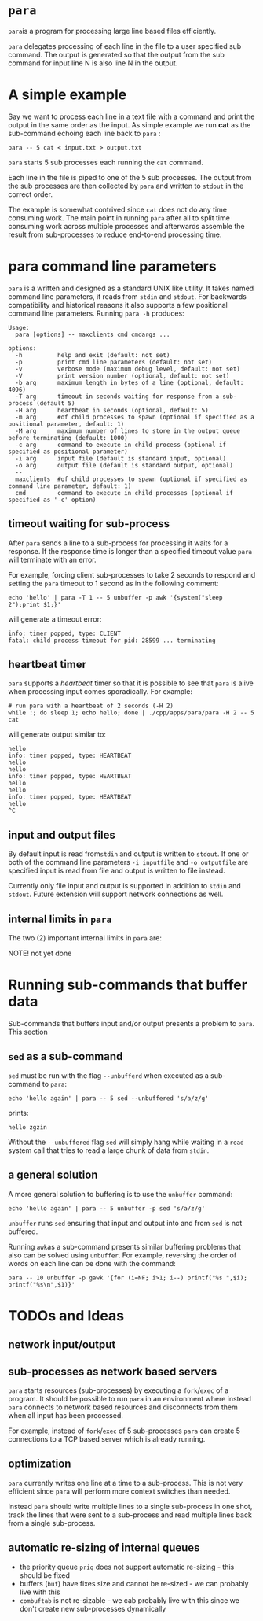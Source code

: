 # ```para```

```para```is a program for processing large line based files efficiently.

```para``` delegates processing of each line in the file to a user specified sub command. The output is generated so that the output from the sub command for input line N is also line N in the output.

# A simple example

Say we want to process each line in a text file with a command and print the output in the same order as the input. As simple example we run **cat** as the sub-command echoing each line back to ```para``` :

```
para -- 5 cat < input.txt > output.txt
```

```para``` starts 5 sub processes each running the ```cat``` command.

Each line in the file is piped to one of the 5 sub processes. The output from the sub processes are then collected by ```para``` and written to ```stdout``` in the correct order.

The example is somewhat contrived since ```cat``` does not do any time consuming work. The main point in running ```para``` after all to split time consuming work across multiple processes and afterwards assemble the result from sub-processes to reduce end-to-end processing time.

# **para** command line parameters

```para``` is a written and designed as a standard UNIX like utility. It takes named command line parameters, it reads from ```stdin``` and ```stdout```. For backwards compatibility and historical reasons it also supports a few positional command line parameters. Running ```para -h``` produces:

```
Usage:
  para [options] -- maxclients cmd cmdargs ...

options:
  -h          help and exit (default: not set)
  -p          print cmd line parameters (default: not set)
  -v          verbose mode (maximum debug level, default: not set)
  -V          print version number (optional, default: not set)
  -b arg      maximum length in bytes of a line (optional, default: 4096)
  -T arg      timeout in seconds waiting for response from a sub-process (default 5)
  -H arg      heartbeat in seconds (optional, default: 5)
  -m arg      #of child processes to spawn (optional if specified as a positional parameter, default: 1)
  -M arg      maximum number of lines to store in the output queue before terminating (default: 1000)
  -c arg      command to execute in child process (optional if specified as positional parameter)
  -i arg      input file (default is standard input, optional)
  -o arg      output file (default is standard output, optional)
  --
  maxclients  #of child processes to spawn (optional if specified as command line parameter, default: 1)
  cmd         command to execute in child processes (optional if specified as '-c' option)
```
## timeout waiting for sub-process

After ```para``` sends a line to a sub-process for processing it waits for a response. If the response time is longer than a specified timeout value ```para``` will terminate with an error. 

For example, forcing client sub-processes to take 2 seconds to respond and setting the ```para``` timeout to 1 second as in the following comment:

```
echo 'hello' | para -T 1 -- 5 unbuffer -p awk '{system("sleep 2");print $1;}'
```

will generate a timeout error:

```
info: timer popped, type: CLIENT
fatal: child process timeout for pid: 28599 ... terminating
```

## heartbeat timer

```para``` supports a *heartbeat* timer so that it is possible to see that ```para``` is alive when processing input comes sporadically. For example:

```
# run para with a heartbeat of 2 seconds (-H 2)
while :; do sleep 1; echo hello; done | ./cpp/apps/para/para -H 2 -- 5 cat
```

will generate output similar to:

```
hello
info: timer popped, type: HEARTBEAT
hello
hello
info: timer popped, type: HEARTBEAT
hello
hello
info: timer popped, type: HEARTBEAT
hello
^C
```

## input and output files

By default input is read from```stdin``` and output is written to ```stdout```. If one or both of the command line parameters ```-i inputfile``` and ```-o outputfile``` are specified input is read from file and output is written to file instead.

Currently only file input and output is supported in addition to ```stdin``` and ```stdout```. Future extension will support network connections as well.

## internal limits in ```para```

The two (2) important internal limits in ```para``` are:

NOTE! not yet done

# Running sub-commands that buffer data

Sub-commands that buffers input and/or output presents a problem to ```para```. This section 

## ```sed``` as a sub-command

 ```sed``` must be run with the flag ```--unbufferd``` when executed as a sub-command to ```para```:

```
echo 'hello again' | para -- 5 sed --unbuffered 's/a/z/g'
```

prints:

```
hello zgzin
```

Without the ```--unbuffered``` flag ```sed``` will simply hang while waiting in a ```read``` system call that tries to read a large chunk of data from ```stdin```.

## a general solution

A more general solution to buffering is to use the ``unbuffer`` command:

```
echo 'hello again' | para -- 5 unbuffer -p sed 's/a/z/g'
```

```unbuffer``` runs ```sed``` ensuring that input and output into and from ```sed``` is not buffered.

Running ```awk```as a sub-command presents similar buffering problems that also can be solved using ```unbuffer```. For example, reversing the order of words on each line can be done with the command:

```
para -- 10 unbuffer -p gawk '{for (i=NF; i>1; i--) printf("%s ",$i); printf("%s\n",$1)}' 
```



# TODOs and Ideas

## network input/output

## sub-processes as network based servers

```para``` starts resources (sub-processes) by executing a ```fork```/```exec``` of a program. It should be possible to run ```para``` in an environment where instead ```para``` connects to network based resources and disconnects from them when all input has been processed.

For example, instead of ```fork```/```exec``` of 5 sub-processes ```para``` can create 5 connections to a TCP based server which is already running.

## optimization

```para``` currently writes one line at a time to a sub-process. This is not very efficient since ```para``` will perform more context switches than needed.

Instead ```para``` should write multiple lines to a single sub-process in one shot, track the lines that were sent to a sub-process and read multiple lines back from a single sub-process.

## automatic re-sizing of internal queues

* the priority queue ```priq``` does not support automatic re-sizing - this should be fixed
* buffers (```buf```) have fixes size and cannot be re-sized - we can probably live with this 
* ```combuftab``` is not re-sizable - we cab probably live with this since we don't create new sub-processes dynamically


